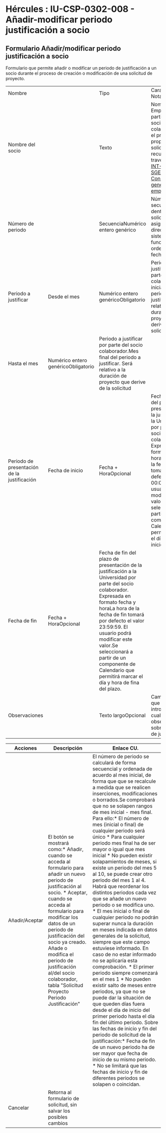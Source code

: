 # Hércules : IU\-CSP\-0302\-008 \- Añadir\-modificar periodo justificación a socio



## Formulario Añadir/modificar periodo justificación a socio

Formulario que permite añadir o modificar un periodo de justificación a un socio durante el proceso de creación o modificación de una solicitud de proyecto.



|  | | | |
| --- | --- | --- | --- |
| Nombre | | Tipo | Características / Notas |
| Nombre del socio | | Texto | Nombre de la Empresa que participará como socio colaborador en el proyecto propuesto en la solicitud.  Se recuperará a través de [REQ\-INT\-0015\-SGEMP\-0030 \- Consultar datos generales de empresa](/hercules/sgi-sistema-de-gestion-de-investigacion/requisitos-y-analisis-funcional/analisis-funcional-sgi-hercules/gen-aspectos-generales/int-requisitos-de-integracion/req-int-0015-sgemp-integracion-con-sistema-de-gestion-de-empresas/req-int-0015-sgemp-0030-consultar-datos-generales-de-empresa.md "/hercules/sgi-sistema-de-gestion-de-investigacion/requisitos-y-analisis-funcional/analisis-funcional-sgi-hercules/gen-aspectos-generales/int-requisitos-de-integracion/req-int-0015-sgemp-integracion-con-sistema-de-gestion-de-empresas/req-int-0015-sgemp-0030-consultar-datos-generales-de-empresa.md") |
| Número de periodo | | SecuenciaNumérico entero genérico | Número secuencial dentro de la solicitud que asignará directamente el sistema en función de la ordenación de la fecha de inicio |
| Periodo a justificar | Desde el mes | Numérico entero genéricoObligatorio | Periodo a justificar por parte del socio colaborador.Mes inicial del periodo a justificar. Será relativo a la duración del proyecto que derive de la solicitud |
| Hasta el mes | Numérico entero genéricoObligatorio | Periodo a justificar por parte del socio colaborador.Mes final del periodo a justificar. Será relativo a la duración de proyecto que derive de la solicitud |
| Periodo de presentación de la justificación | Fecha de inicio | Fecha \+ HoraOpcional | Fecha de inicio del plazo de presentación de la justificación a la Universidad por parte del socio colaborador. Expresada en formato fecha y horaLa hora de la fecha de inicio tomará por defecto el valor 00:00:00\. El usuario podrá modificar este valor.Se seleccionará a partir de un componente de Calendario que permitirá marcar el día y hora de inicio del plazo. |
| Fecha de fin | Fecha \+ HoraOpcional | Fecha de fin del plazo de presentación de la justificación a la Universidad por parte del socio colaborador. Expresada en formato fecha y horaLa hora de la fecha de fin tomará por defecto el valor 23:59:59\. El usuario podrá modificar este valor.Se seleccionará a partir de un componente de Calendario que permitirá marcar el día y hora de fina del plazo. |
| Observaciones | | Texto largoOpcional | Campo abierto que permite introducir cualquier observación sobre el periodo de justificación |



| Acciones | Descripción | Enlace CU. |
| --- | --- | --- |
| Añadir/Aceptar | El botón se mostrará como:* Añadir, cuando se acceda al formulario para añadir un nuevo periodo de justificación al socio. * Aceptar, cuando se acceda al formulario para modificar los datos de un periodo de justificación del socio ya creado.  Añade o modifica el periodo de justificación al/del socio colaborador, tabla "Solicitud Proyecto Periodo Justificación" | El número de periodo se calculará de forma secuencial y ordenada de acuerdo al mes inicial, de forma que que se recalcule a medida que se realicen inserciones, modificaciones o borrados.Se comprobará que no se solapen rangos de mes inicial \- mes final. Para ello:* El número de mes (inicial o final) de cualquier periodo será único * Para cualquier periodo mes final ha de ser mayor o igual que mes inicial * No pueden existir solapamientos de meses, si existe un periodo del mes 5 al 10, se puede crear otro periodo del mes 1 al 4\. Habrá que reordenar los distintos periodos cada vez que se añade un nuevo periodo o se modifica uno. * El mes inicial o final de cualquier periodo no podrán superar nunca la duración en meses indicada en datos generales de la solicitud, siempre que este campo estuviese informado. En caso de no estar informado no se aplicaría esta comprobación. * El primer periodo siempre comenzará en el mes 1 * No pueden existir salto de meses entre periodos, ya que no se puede dar la situación de que queden días fuera desde el día de inicio del primer periodo hasta el día fin del último periodo.  Sobre las fechas de inicio y fin del periodo de solicitud de la justificación:* Fecha de fin de un nuevo periodo ha de ser mayor que fecha de inicio de su mismo periodo. * No se limitará que las fechas de inicio y fin de diferentes periodos se solapen o coincidan. |
| Cancelar | Retorna al formulario de solicitud, sin salvar los posibles cambios |  |

  
  
  
  
  
  





